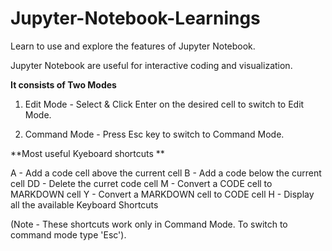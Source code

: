 # Jupyter-Notebook-Learnings

Learn to use and explore the features of Jupyter Notebook.

Jupyter Notebook are useful for interactive coding and visualization.

**It consists of Two Modes**

1. Edit Mode    - Select & Click Enter on the desired cell to switch to Edit Mode.

2. Command Mode - Press Esc key to switch to Command Mode.


**Most useful Kyeboard shortcuts **

A  - Add a code cell above the current cell
B  - Add a code below the current cell
DD - Delete the curret code cell
M  - Convert a CODE cell to MARKDOWN cell
Y  - Convert a MARKDOWN cell to CODE cell
H  - Display all the available Keyboard Shortcuts

(Note - These shortcuts work only in Command Mode. To switch to command mode type 'Esc').
